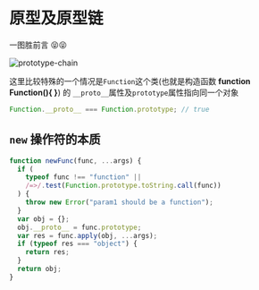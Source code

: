 # 原型及原型链

一图胜前言 😝😝

![prototype-chain](https://i.loli.net/2020/03/12/5YpZ8Xxa1MPDyiU.jpg)

这里比较特殊的一个情况是`Function`这个类(也就是构造函数 **function Function(){ }**) 的 `__proto__`属性及`prototype`属性指向同一个对象

```js
Function.__proto__ === Function.prototype; // true
```

## `new` 操作符的本质

```js
function newFunc(func, ...args) {
  if (
    typeof func !== "function" ||
    /=>/.test(Function.prototype.toString.call(func))
  ) {
    throw new Error("param1 should be a function");
  }
  var obj = {};
  obj.__proto__ = func.prototype;
  var res = func.apply(obj, ...args);
  if (typeof res === "object") {
    return res;
  }
  return obj;
}
```
